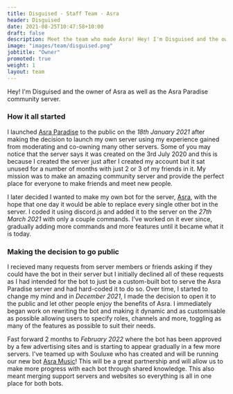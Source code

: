 ```yaml
---
title: Disguised - Staff Team - Asra
header: Disguised
date: 2021-08-25T10:47:58+10:00
draft: false
description: Meet the team who made Asra! Hey! I'm Disguised and the owner of Asra as well as the Asra Paradise community server.
image: "images/team/disguised.png"
jobtitle: "Owner"
promoted: true
weight: 1
layout: team
---
```


Hey! I'm Disguised and the owner of Asra as well as the Asra Paradise community server.

### How it all started

I launched [Asra Paradise](https://discord.gg/EbYwxMVfUA) to the public on the *18th January 2021* after making the decision to launch my own server using my experience gained from moderating and co-owning many other servers.
Some of you may notice that the server says it was created on the 3rd July 2020 and this is because I created the server just after I created my account but it sat unused for a number of months with just 2 or 3 of my friends in it.
My mission was to make an amazing community server and provide the perfect place for everyone to make friends and meet new people.

I later decided I wanted to make my own bot for the server, [Asra](https://discord.com/api/oauth2/authorize?client_id=751171098971865119&permissions=8&scope=applications.commands%20bot), with the hope that one day it would be able to replace every single other bot in the server. I coded it using discord.js and added it to the server on the *27th March 2021* with only a couple commands. 
I've worked on it ever since, gradually adding more commands and more features until it became what it is today.

### Making the decision to go public

I recieved many requests from server members or friends asking if they could have the bot in their server but I initially declined all of these requests as I had intended for the bot to just be a custom-built bot to serve the Asra Paradise server and had hard-coded it to do so. 
Over time, I started to change my mind and in *December 2021*, I made the decision to open it to the public and let other people enjoy the benefits of Asra. I immediately began work on rewriting the bot and making it dynamic and as customisable as possible allowing users to specify roles, channels and more, toggling as many of the features as possible to suit their needs.

Fast forward 2 months to *February 2022* where the bot has been approved by a few advertising sites and is starting to appear gradually in a few more servers. I've teamed up with Souluxe who has created and will be running our new bot [Asra Music](https://discord.com/api/oauth2/authorize?client_id=938351070038593537&permissions=3492864&scope=bot%20applications.commands)!
This will be a great partnership and will allow us to make more progress with each bot through shared knowledge. This also meant merging support servers and websites so everything is all in one place for both bots.